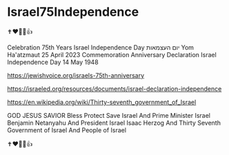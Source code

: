 # Israel75Independence

✝️❤️🥰🙏👍

Celebration 75th Years Israel Independence Day יום העצמאות Yom Ha'atzmaut 25 April 2023 Commemoration Anniversary Declaration Israel Independence Day 14 May 1948

https://jewishvoice.org/israels-75th-anniversary

https://israeled.org/resources/documents/israel-declaration-independence

https://en.wikipedia.org/wiki/Thirty-seventh_government_of_Israel

GOD JESUS SAVIOR Bless Protect Save Israel And Prime Minister Israel Benjamin Netanyahu And President Israel Isaac Herzog And Thirty Seventh Government of Israel And People of Israel

✝️❤️🥰🙏👍
